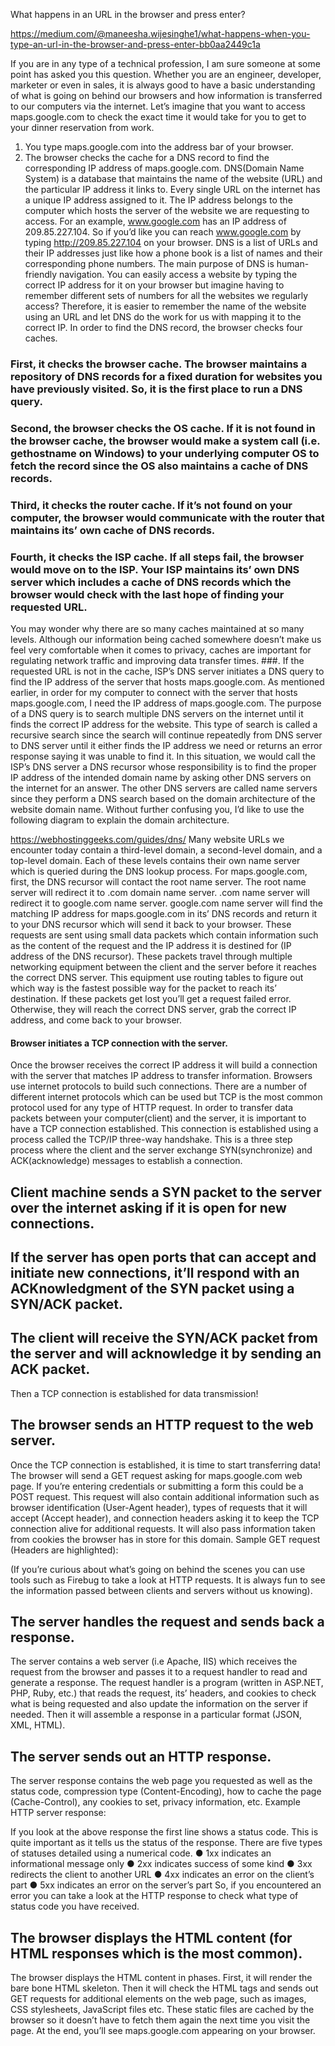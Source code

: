 What happens in an URL in the browser and press enter?

https://medium.com/@maneesha.wijesinghe1/what-happens-when-you-type-an-url-in-the-browser-and-press-enter-bb0aa2449c1a

If you are in any type of a technical profession, I am sure someone at some point has asked you this question. Whether you are an engineer, developer, marketer or even in sales, it is always good to have a basic understanding of what is going on behind our browsers and how information is transferred to our computers via the internet.
Let’s imagine that you want to access maps.google.com to check the exact time it would take for you to get to your dinner reservation from work.
1. You type maps.google.com into the address bar of your browser.
2. The browser checks the cache for a DNS record to find the corresponding IP address of maps.google.com.
DNS(Domain Name System) is a database that maintains the name of the website (URL) and the particular IP address it links to. Every single URL on the internet has a unique IP address assigned to it. The IP address belongs to the computer which hosts the server of the website we are requesting to access. For an example, www.google.com has an IP address of 209.85.227.104. So if you’d like you can reach www.google.com by typing http://209.85.227.104 on your browser. DNS is a list of URLs and their IP addresses just like how a phone book is a list of names and their corresponding phone numbers.
The main purpose of DNS is human-friendly navigation. You can easily access a website by typing the correct IP address for it on your browser but imagine having to remember different sets of numbers for all the websites we regularly access? Therefore, it is easier to remember the name of the website using an URL and let DNS do the work for us with mapping it to the correct IP.
In order to find the DNS record, the browser checks four caches.


### First, it checks the browser cache. The browser maintains a repository of DNS records for a fixed duration for websites you have previously visited. So, it is the first place to run a DNS query.


### Second, the browser checks the OS cache. If it is not found in the browser cache, the browser would make a system call (i.e. gethostname on Windows) to your underlying computer OS to fetch the record since the OS also maintains a cache of DNS records.
### Third, it checks the router cache. If it’s not found on your computer, the browser would communicate with the router that maintains its’ own cache of DNS records.
### Fourth, it checks the ISP cache. If all steps fail, the browser would move on to the ISP. Your ISP maintains its’ own DNS server which includes a cache of DNS records which the browser would check with the last hope of finding your requested URL.
You may wonder why there are so many caches maintained at so many levels. Although our information being cached somewhere doesn’t make us feel very comfortable when it comes to privacy, caches are important for regulating network traffic and improving data transfer times.
###. If the requested URL is not in the cache, ISP’s DNS server initiates a DNS query to find the IP address of the server that hosts maps.google.com.
As mentioned earlier, in order for my computer to connect with the server that hosts maps.google.com, I need the IP address of maps.google.com. The purpose of a DNS query is to search multiple DNS servers on the internet until it finds the correct IP address for the website. This type of search is called a recursive search since the search will continue repeatedly from DNS server to DNS server until it either finds the IP address we need or returns an error response saying it was unable to find it.
In this situation, we would call the ISP’s DNS server a DNS recursor whose responsibility is to find the proper IP address of the intended domain name by asking other DNS servers on the internet for an answer. The other DNS servers are called name servers since they perform a DNS search based on the domain architecture of the website domain name.
Without further confusing you, I’d like to use the following diagram to explain the domain architecture.

https://webhostinggeeks.com/guides/dns/
Many website URLs we encounter today contain a third-level domain, a second-level domain, and a top-level domain. Each of these levels contains their own name server which is queried during the DNS lookup process.
For maps.google.com, first, the DNS recursor will contact the root name server. The root name server will redirect it to .com domain name server. .com name server will redirect it to google.com name server. google.com name server will find the matching IP address for maps.google.com in its’ DNS records and return it to your DNS recursor which will send it back to your browser.
These requests are sent using small data packets which contain information such as the content of the request and the IP address it is destined for (IP address of the DNS recursor). These packets travel through multiple networking equipment between the client and the server before it reaches the correct DNS server. This equipment use routing tables to figure out which way is the fastest possible way for the packet to reach its’ destination. If these packets get lost you’ll get a request failed error. Otherwise, they will reach the correct DNS server, grab the correct IP address, and come back to your browser.
#### Browser initiates a TCP connection with the server.
Once the browser receives the correct IP address it will build a connection with the server that matches IP address to transfer information. Browsers use internet protocols to build such connections. There are a number of different internet protocols which can be used but TCP is the most common protocol used for any type of HTTP request.
In order to transfer data packets between your computer(client) and the server, it is important to have a TCP connection established. This connection is established using a process called the TCP/IP three-way handshake. This is a three step process where the client and the server exchange SYN(synchronize) and ACK(acknowledge) messages to establish a connection.
## Client machine sends a SYN packet to the server over the internet asking if it is open for new connections.
## If the server has open ports that can accept and initiate new connections, it’ll respond with an ACKnowledgment of the SYN packet using a SYN/ACK packet.
## The client will receive the SYN/ACK packet from the server and will acknowledge it by sending an ACK packet.
Then a TCP connection is established for data transmission!
## The browser sends an HTTP request to the web server.
Once the TCP connection is established, it is time to start transferring data! The browser will send a GET request asking for maps.google.com web page. If you’re entering credentials or submitting a form this could be a POST request. This request will also contain additional information such as browser identification (User-Agent header), types of requests that it will accept (Accept header), and connection headers asking it to keep the TCP connection alive for additional requests. It will also pass information taken from cookies the browser has in store for this domain.
Sample GET request (Headers are highlighted):

(If you’re curious about what’s going on behind the scenes you can use tools such as Firebug to take a look at HTTP requests. It is always fun to see the information passed between clients and servers without us knowing).
## The server handles the request and sends back a response.
The server contains a web server (i.e Apache, IIS) which receives the request from the browser and passes it to a request handler to read and generate a response. The request handler is a program (written in ASP.NET, PHP, Ruby, etc.) that reads the request, its’ headers, and cookies to check what is being requested and also update the information on the server if needed. Then it will assemble a response in a particular format (JSON, XML, HTML).
## The server sends out an HTTP response.
The server response contains the web page you requested as well as the status code, compression type (Content-Encoding), how to cache the page (Cache-Control), any cookies to set, privacy information, etc.
Example HTTP server response:

If you look at the above response the first line shows a status code. This is quite important as it tells us the status of the response. There are five types of statuses detailed using a numerical code.
● 1xx indicates an informational message only
● 2xx indicates success of some kind
● 3xx redirects the client to another URL
● 4xx indicates an error on the client’s part
● 5xx indicates an error on the server’s part
So, if you encountered an error you can take a look at the HTTP response to check what type of status code you have received.
## The browser displays the HTML content (for HTML responses which is the most common).
The browser displays the HTML content in phases. First, it will render the bare bone HTML skeleton. Then it will check the HTML tags and sends out GET requests for additional elements on the web page, such as images, CSS stylesheets, JavaScript files etc. These static files are cached by the browser so it doesn’t have to fetch them again the next time you visit the page. At the end, you’ll see maps.google.com appearing on your browser.


